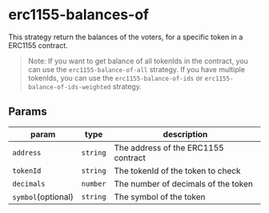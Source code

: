 # erc1155-balances-of

This strategy return the balances of the voters, for a specific token in a ERC1155 contract.

> Note: If you want to get balance of all tokenIds in the contract, you can use the `erc1155-balance-of-all` strategy. If you have multiple tokenIds, you can use the `erc1155-balance-of-ids` or `erc1155-balance-of-ids-weighted` strategy.

## Params

| param | type | description |
| --- | --- | --- |
| `address` | `string` | The address of the ERC1155 contract |
| `tokenId` | `string` | The tokenId of the token to check |
| `decimals` | `number` | The number of decimals of the token |
| `symbol`(optional) | `string` | The symbol of the token |
